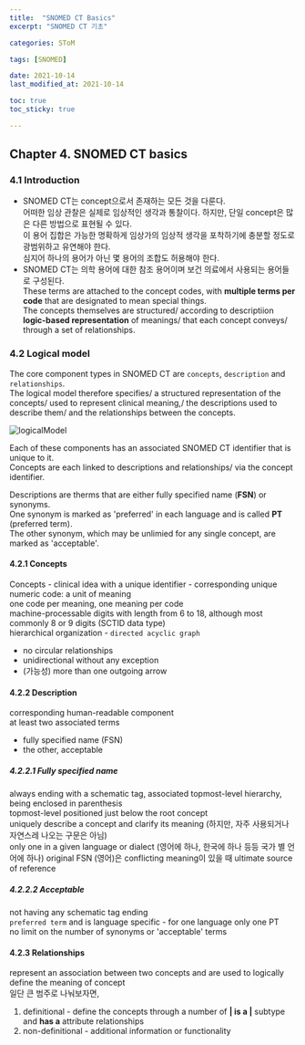 ```yaml
---
title:  "SNOMED CT Basics"
excerpt: "SNOMED CT 기초"

categories: SToM

tags: [SNOMED]

date: 2021-10-14
last_modified_at: 2021-10-14

toc: true
toc_sticky: true

---
```


## Chapter 4. SNOMED CT basics

### 4.1 Introduction

* SNOMED CT는 concept으로서 존재하는 모든 것을 다룬다.  
어떠한 임상 관찰은 실제로 임상적인 생각과 통찰이다. 하지만, 단일 concept은 많은 다른 방법으로 표현될 수 있다.  
이 용어 집합은 가능한 명확하게 임상가의 임상적 생각을 포착하기에 충분할 정도로 광범위하고 유연해야 한다.  
심지어 하나의 용어가 아닌 몇 용어의 조합도 허용해야 한다.  
* SNOMED CT는 의학 용어에 대한 참조 용어이며 보건 의료에서 사용되는 용어들로 구성된다.  
These terms are attached to the concept codes, with **multiple terms per code** that are designated to mean special things.  
The concepts themselves are structured/ according to descriptiion **logic-based representation** of meanings/ that each concept conveys/ through a set of relationships.  

### 4.2 Logical model

The core component types in SNOMED CT are `concepts`, `description` and `relationships`.  
The logical model therefore specifies/ a structured representation of the concepts/ used to represent clinical meaning,/ the descriptions used to describe them/ and the relationships between the concepts.  

![logicalModel](https://user-images.githubusercontent.com/89435559/137333295-c44c7e13-6900-4100-a21d-77d62d3cf2b1.png)  

Each of these components has an associated SNOMED CT identifier that is unique to it.  
Concepts are each linked to descriptions and relationships/ via the concept identifier.  

Descriptions are therms that are either fully specified name (**FSN**) or synonyms.  
One synonym is marked as 'preferred' in each language and is called **PT** (preferred term).  
The other synonym, which may be unlimied for any single concept, are marked as 'acceptable'.  

#### 4.2.1 Concepts

Concepts - clinical idea with a unique identifier - corresponding unique numeric code: a unit of meaning  
one code per meaning, one meaning per code  
machine-processable digits with length from 6 to 18, although most commonly 8 or 9 digits (SCTID data type)  
hierarchical organization - `directed acyclic graph`  

* no circular relationships
* unidirectional without any exception
* (가능성) more than one outgoing arrow  

#### 4.2.2 Description

corresponding human-readable component  
at least two associated terms

* fully specified name (FSN)
* the other, acceptable  

##### 4.2.2.1 Fully specified name

always ending with a schematic tag, associated topmost-level hierarchy, being enclosed in parenthesis  
topmost-level positioned just below the root concept  
uniquely describe a concept and clarify its meaning (하지만, 자주 사용되거나 자연스레 나오는 구문은 아님)  
only one in a given language or dialect (영어에 하나, 한국에 하나 등등 국가 별 언어에 하나)
original FSN (영어)은 conflicting meaning이 있을 때 ultimate source of reference

##### 4.2.2.2 Acceptable

not having any schematic tag ending  
`preferred term` and is language specific - for one language only one PT  
no limit on the number of synonyms or 'acceptable' terms

#### 4.2.3 Relationships

represent an association between two concepts and are used to logically define the meaning of concept  
일단 큰 범주로 나눠보자면,  

1) definitional - define the concepts through a number of **| is a |** subtype and **has a** attribute relationships
2) non-definitional - additional information or functionality